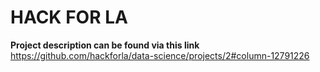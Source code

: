 # HACK FOR LA 
**Project description can be found via this link**  
https://github.com/hackforla/data-science/projects/2#column-12791226
